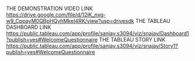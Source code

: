 THE DEMONSTRATION VIDEO LINK https://drive.google.com/file/d/12iK_nxg-w9_CppayM0QBpHQyhMkeI4RK/view?usp=drivesdk
THE TABLEAU DASHBOARD LINK https://public.tableau.com/app/profile/sanjay.s3094/viz/snajay/Dashboard1?publish=yes#WelcomeQuestionnaire
THE TABLEAU STORY LINK https://public.tableau.com/app/profile/sanjay.s3094/viz/snajay/Story1?publish=yes#WelcomeQuestionnaire
